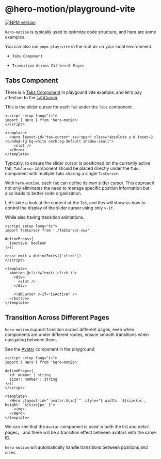 # @hero-motion/playground-vite

[![NPM version](https://img.shields.io/npm/v/hero-motion)](https://www.npmjs.com/package/hero-motion)

`hero-motion` is typically used to optimize code structure, and here are some examples.

You can also run `pnpm play:vite` in the root dir on your local environment.

- `Tabs Component`

- `Transition Across Different Pages`

## Tabs Component

There is a [Tabs Component]('./playgrounds/vite/components/Tabs') in playgound vite example, and let's pay attention to the [TabCursor]('./playgrounds/vite/components/Tabs/TabCursor.vue')

This is the slider cursor for each `Tab` under the `Tabs` component.

```vue
<script setup lang="ts">
import { Hero } from 'hero-motion'
</script>

<template>
  <Hero layout-id="tab-cursor" as="span" class="absolute z-0 inset-0 rounded-lg bg-white dark:bg-default shadow-small">
    <slot />
  </Hero>
</template>
```

Typically, to ensure the slider cursor is positioned on the currently active tab, `TabCursor` component should be placed directly under the `Tabs` component with multiple `Tab`s sharing a single `TabCursor`.

With `hero-motion`, each `Tab` can define its own slider cursor. This approach not only eliminates the need to manage specific position information but also leads to better code organization.

Let’s take a look at the content of the `Tab`, and this will show us how to control the display of the slider cursor using only `v-if`.

While also having transition animations.

```vue
<script setup lang="ts">
import TabCursor from './TabCursor.vue'

defineProps<{
  isActive: boolean
}>()

const emit = defineEmits(['click'])
</script>

<template>
  <button @click="emit('click')">
    <div>
      <slot />
    </div>

    <TabCursor v-if="isActive" />
  </button>
</template>
```

## Transition Across Different Pages

`hero-motion` support tansition across different pages, even when components are under different routes, ensure smooth transitions when navigating between them.

See the [Avatar]('./playgrounds/vite/components/Avatar.vue') component in the playground:

```vue
<script setup lang="ts">
import { Hero } from 'hero-motion'

defineProps<{
  id: number | string
  size?: number | string
}>()
</script>

<template>
  <Hero :layout-id="`avatar:${id}`" :style="{ width: `${size}px`, height: `${size}px` }">
    <img>
  </Hero>
</template>
```

We can see that the `Avatar` component is used in both the list and detail pages， and there will be a transition effect between avatars with the same ID.

`hero-motion` will automatically handle transitions between positions and sizes.
